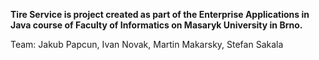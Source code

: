 **Tire Service is project created as part of the Enterprise Applications in Java course of Faculty of Informatics on Masaryk University in Brno.**

Team:
Jakub Papcun, Ivan Novak, Martin Makarsky, Stefan Sakala